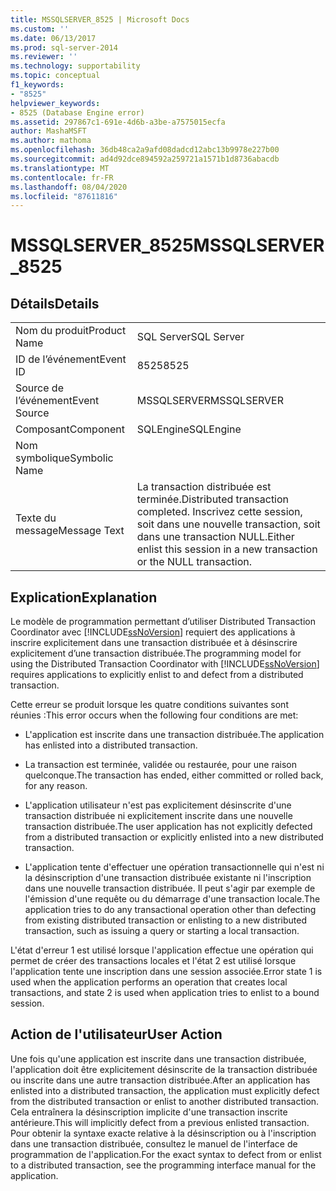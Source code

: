 ```yaml
---
title: MSSQLSERVER_8525 | Microsoft Docs
ms.custom: ''
ms.date: 06/13/2017
ms.prod: sql-server-2014
ms.reviewer: ''
ms.technology: supportability
ms.topic: conceptual
f1_keywords:
- "8525"
helpviewer_keywords:
- 8525 (Database Engine error)
ms.assetid: 297867c1-691e-4d6b-a3be-a7575015ecfa
author: MashaMSFT
ms.author: mathoma
ms.openlocfilehash: 36db48ca2a9afd08dadcd12abc13b9978e227b00
ms.sourcegitcommit: ad4d92dce894592a259721a1571b1d8736abacdb
ms.translationtype: MT
ms.contentlocale: fr-FR
ms.lasthandoff: 08/04/2020
ms.locfileid: "87611816"
---
```

# <a name="mssqlserver_8525"></a><span data-ttu-id="9bbc5-102">MSSQLSERVER_8525</span><span class="sxs-lookup"><span data-stu-id="9bbc5-102">MSSQLSERVER_8525</span></span>
    
## <a name="details"></a><span data-ttu-id="9bbc5-103">Détails</span><span class="sxs-lookup"><span data-stu-id="9bbc5-103">Details</span></span>  
  
|||  
|-|-|  
|<span data-ttu-id="9bbc5-104">Nom du produit</span><span class="sxs-lookup"><span data-stu-id="9bbc5-104">Product Name</span></span>|<span data-ttu-id="9bbc5-105">SQL Server</span><span class="sxs-lookup"><span data-stu-id="9bbc5-105">SQL Server</span></span>|  
|<span data-ttu-id="9bbc5-106">ID de l’événement</span><span class="sxs-lookup"><span data-stu-id="9bbc5-106">Event ID</span></span>|<span data-ttu-id="9bbc5-107">8525</span><span class="sxs-lookup"><span data-stu-id="9bbc5-107">8525</span></span>|  
|<span data-ttu-id="9bbc5-108">Source de l’événement</span><span class="sxs-lookup"><span data-stu-id="9bbc5-108">Event Source</span></span>|<span data-ttu-id="9bbc5-109">MSSQLSERVER</span><span class="sxs-lookup"><span data-stu-id="9bbc5-109">MSSQLSERVER</span></span>|  
|<span data-ttu-id="9bbc5-110">Composant</span><span class="sxs-lookup"><span data-stu-id="9bbc5-110">Component</span></span>|<span data-ttu-id="9bbc5-111">SQLEngine</span><span class="sxs-lookup"><span data-stu-id="9bbc5-111">SQLEngine</span></span>|  
|<span data-ttu-id="9bbc5-112">Nom symbolique</span><span class="sxs-lookup"><span data-stu-id="9bbc5-112">Symbolic Name</span></span>||  
|<span data-ttu-id="9bbc5-113">Texte du message</span><span class="sxs-lookup"><span data-stu-id="9bbc5-113">Message Text</span></span>|<span data-ttu-id="9bbc5-114">La transaction distribuée est terminée.</span><span class="sxs-lookup"><span data-stu-id="9bbc5-114">Distributed transaction completed.</span></span> <span data-ttu-id="9bbc5-115">Inscrivez cette session, soit dans une nouvelle transaction, soit dans une transaction NULL.</span><span class="sxs-lookup"><span data-stu-id="9bbc5-115">Either enlist this session in a new transaction or the NULL transaction.</span></span>|  
  
## <a name="explanation"></a><span data-ttu-id="9bbc5-116">Explication</span><span class="sxs-lookup"><span data-stu-id="9bbc5-116">Explanation</span></span>  
 <span data-ttu-id="9bbc5-117">Le modèle de programmation permettant d’utiliser Distributed Transaction Coordinator avec [!INCLUDE[ssNoVersion](../../includes/ssnoversion-md.md)] requiert des applications à inscrire explicitement dans une transaction distribuée et à désinscrire explicitement d’une transaction distribuée.</span><span class="sxs-lookup"><span data-stu-id="9bbc5-117">The programming model for using the Distributed Transaction Coordinator with [!INCLUDE[ssNoVersion](../../includes/ssnoversion-md.md)] requires applications to explicitly enlist to and defect from a distributed transaction.</span></span>  
  
 <span data-ttu-id="9bbc5-118">Cette erreur se produit lorsque les quatre conditions suivantes sont réunies :</span><span class="sxs-lookup"><span data-stu-id="9bbc5-118">This error occurs when the following four conditions are met:</span></span>  
  
-   <span data-ttu-id="9bbc5-119">L'application est inscrite dans une transaction distribuée.</span><span class="sxs-lookup"><span data-stu-id="9bbc5-119">The application has enlisted into a distributed transaction.</span></span>  
  
-   <span data-ttu-id="9bbc5-120">La transaction est terminée, validée ou restaurée, pour une raison quelconque.</span><span class="sxs-lookup"><span data-stu-id="9bbc5-120">The transaction has ended, either committed or rolled back, for any reason.</span></span>  
  
-   <span data-ttu-id="9bbc5-121">L'application utilisateur n'est pas explicitement désinscrite d'une transaction distribuée ni explicitement inscrite dans une nouvelle transaction distribuée.</span><span class="sxs-lookup"><span data-stu-id="9bbc5-121">The user application has not explicitly defected from a distributed transaction or explicitly enlisted into a new distributed transaction.</span></span>  
  
-   <span data-ttu-id="9bbc5-122">L'application tente d'effectuer une opération transactionnelle qui n'est ni la désinscription d'une transaction distribuée existante ni l'inscription dans une nouvelle transaction distribuée. Il peut s'agir par exemple de l'émission d'une requête ou du démarrage d'une transaction locale.</span><span class="sxs-lookup"><span data-stu-id="9bbc5-122">The application tries to do any transactional operation other than defecting from existing distributed transaction or enlisting to a new distributed transaction, such as issuing a query or starting a local transaction.</span></span>  
  
 <span data-ttu-id="9bbc5-123">L'état d'erreur 1 est utilisé lorsque l'application effectue une opération qui permet de créer des transactions locales et l'état 2 est utilisé lorsque l'application tente une inscription dans une session associée.</span><span class="sxs-lookup"><span data-stu-id="9bbc5-123">Error state 1 is used when the application performs an operation that creates local transactions, and state 2 is used when application tries to enlist to a bound session.</span></span>  
  
## <a name="user-action"></a><span data-ttu-id="9bbc5-124">Action de l'utilisateur</span><span class="sxs-lookup"><span data-stu-id="9bbc5-124">User Action</span></span>  
 <span data-ttu-id="9bbc5-125">Une fois qu'une application est inscrite dans une transaction distribuée, l'application doit être explicitement désinscrite de la transaction distribuée ou inscrite dans une autre transaction distribuée.</span><span class="sxs-lookup"><span data-stu-id="9bbc5-125">After an application has enlisted into a distributed transaction, the application must explicitly defect from the distributed transaction or enlist to another distributed transaction.</span></span> <span data-ttu-id="9bbc5-126">Cela entraînera la désinscription implicite d'une transaction inscrite antérieure.</span><span class="sxs-lookup"><span data-stu-id="9bbc5-126">This will implicitly defect from a previous enlisted transaction.</span></span> <span data-ttu-id="9bbc5-127">Pour obtenir la syntaxe exacte relative à la désinscription ou à l'inscription dans une transaction distribuée, consultez le manuel de l'interface de programmation de l'application.</span><span class="sxs-lookup"><span data-stu-id="9bbc5-127">For the exact syntax to defect from or enlist to a distributed transaction, see the programming interface manual for the application.</span></span>  
  
  
